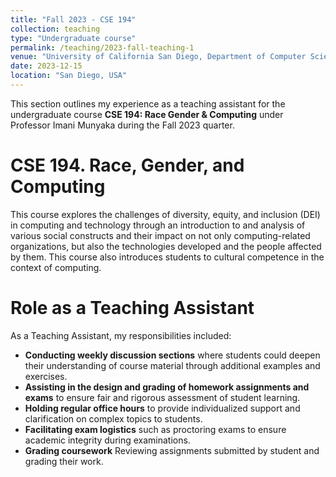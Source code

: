 ```yaml
---
title: "Fall 2023 - CSE 194"
collection: teaching
type: "Undergraduate course"
permalink: /teaching/2023-fall-teaching-1
venue: "University of California San Diego, Department of Computer Science and Engineering"
date: 2023-12-15
location: "San Diego, USA"
---
```


This section outlines my experience as a teaching assistant for the undergraduate course **CSE 194: Race Gender & Computing** under Professor Imani Munyaka during the Fall 2023 quarter.

CSE 194. Race, Gender, and Computing
======
This course explores the challenges of diversity, equity, and inclusion (DEI) in computing and technology through an introduction to and analysis of various social constructs and their impact on not only computing-related organizations, but also the technologies developed and the people affected by them. This course also introduces students to cultural competence in the context of computing.

Role as a Teaching Assistant
======
As a Teaching Assistant, my responsibilities included:

- **Conducting weekly discussion sections** where students could deepen their understanding of course material through additional examples and exercises.
- **Assisting in the design and grading of homework assignments and exams** to ensure fair and rigorous assessment of student learning.
- **Holding regular office hours** to provide individualized support and clarification on complex topics to students.
- **Facilitating exam logistics** such as proctoring exams to ensure academic integrity during examinations.
- **Grading coursework** Reviewing assignments submitted by student and grading their work.